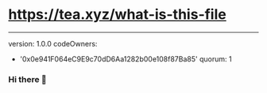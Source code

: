 # https://tea.xyz/what-is-this-file
---
version: 1.0.0
codeOwners:
  - '0x0e941F064eC9E9c70dD6Aa1282b00e108f87Ba85'
quorum: 1
### Hi there 👋

<!--
**Philocious/philocious** is a ✨ _special_ ✨ repository because its `README.md` (this file) appears on your GitHub profile.

Here are some ideas to get you started:

- 🔭 I’m currently working on ...
- 🌱 I’m currently learning ...
- 👯 I’m looking to collaborate on ...
- 🤔 I’m looking for help with ...
- 💬 Ask me about ...
- 📫 How to reach me: ...
- 😄 Pronouns: ...
- ⚡ Fun fact: ...
-->
